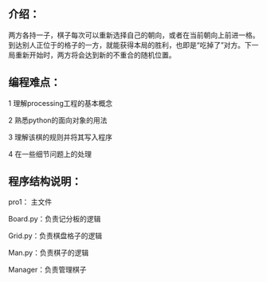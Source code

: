 ## 介绍：

两方各持一子，棋子每次可以重新选择自己的朝向，或者在当前朝向上前进一格。到达别人正位于的格子的一方，就能获得本局的胜利，也即是“吃掉了”对方。下一局重新开始时，两方将会达到新的不重合的随机位置。

## 编程难点：

1 理解processing工程的基本概念

2 熟悉python的面向对象的用法

3 理解该棋的规则并将其写入程序

4 在一些细节问题上的处理

## 程序结构说明：

pro1： 主文件

Board.py：负责记分板的逻辑

Grid.py：负责棋盘格子的逻辑

Man.py：负责棋子的逻辑

Manager：负责管理棋子